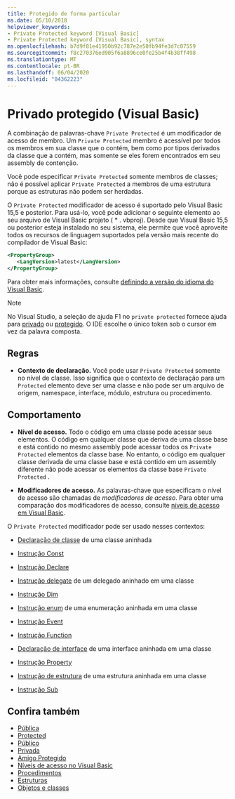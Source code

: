 ```yaml
---
title: Protegido de forma particular
ms.date: 05/10/2018
helpviewer_keywords:
- Private Protected keyword [Visual Basic]
- Private Protected keyword [Visual Basic], syntax
ms.openlocfilehash: b7d9f81e41950b92c787e2e50fb94fe3d7c07559
ms.sourcegitcommit: f8c270376ed905f6a8896ce0fe25b4f4b38ff498
ms.translationtype: MT
ms.contentlocale: pt-BR
ms.lasthandoff: 06/04/2020
ms.locfileid: "84362223"
---
```

# <a name="private-protected-visual-basic"></a>Privado protegido (Visual Basic)

A combinação de palavras-chave `Private Protected` é um modificador de acesso de membro. Um `Private Protected` membro é acessível por todos os membros em sua classe que o contém, bem como por tipos derivados da classe que a contém, mas somente se eles forem encontrados em seu assembly de contenção.

Você pode especificar `Private Protected` somente membros de classes; não é possível aplicar `Private Protected` a membros de uma estrutura porque as estruturas não podem ser herdadas.

O `Private Protected` modificador de acesso é suportado pelo Visual Basic 15,5 e posterior. Para usá-lo, você pode adicionar o seguinte elemento ao seu arquivo de Visual Basic projeto ( \* . vbproj). Desde que Visual Basic 15,5 ou posterior esteja instalado no seu sistema, ele permite que você aproveite todos os recursos de linguagem suportados pela versão mais recente do compilador de Visual Basic:

```xml
<PropertyGroup>
   <LangVersion>latest</LangVersion>
</PropertyGroup>
```

Para obter mais informações, consulte [definindo a versão do idioma do Visual Basic](../configure-language-version.md).

> [!NOTE]
> No Visual Studio, a seleção de ajuda F1 no `private protected` fornece ajuda para [privado](private.md) ou [protegido](protected.md). O IDE escolhe o único token sob o cursor em vez da palavra composta.

## <a name="rules"></a>Regras

- **Contexto de declaração.** Você pode usar `Private Protected` somente no nível de classe. Isso significa que o contexto de declaração para um `Protected` elemento deve ser uma classe e não pode ser um arquivo de origem, namespace, interface, módulo, estrutura ou procedimento.

## <a name="behavior"></a>Comportamento

- **Nível de acesso.** Todo o código em uma classe pode acessar seus elementos. O código em qualquer classe que deriva de uma classe base e está contido no mesmo assembly pode acessar todos os `Private Protected` elementos da classe base. No entanto, o código em qualquer classe derivada de uma classe base e está contido em um assembly diferente não pode acessar os elementos da classe base `Private Protected` .

- **Modificadores de acesso.** As palavras-chave que especificam o nível de acesso são chamadas de *modificadores de acesso*. Para obter uma comparação dos modificadores de acesso, consulte [níveis de acesso em Visual Basic](../../programming-guide/language-features/declared-elements/access-levels.md).

O `Private Protected` modificador pode ser usado nesses contextos:

- [Declaração de classe](../statements/class-statement.md) de uma classe aninhada

- [Instrução Const](../statements/const-statement.md)

- [Instrução Declare](../statements/declare-statement.md)

- [Instrução delegate](../statements/delegate-statement.md) de um delegado aninhado em uma classe

- [Instrução Dim](../statements/dim-statement.md)

- [Instrução enum](../statements/enum-statement.md) de uma enumeração aninhada em uma classe

- [Instrução Event](../statements/event-statement.md)

- [Instrução Function](../statements/function-statement.md)

- [Declaração de interface](../statements/interface-statement.md) de uma interface aninhada em uma classe

- [Instrução Property](../statements/property-statement.md)

- [Instrução de estrutura](../statements/structure-statement.md) de uma estrutura aninhada em uma classe

- [Instrução Sub](../statements/sub-statement.md)

## <a name="see-also"></a>Confira também

- [Pública](public.md)
- [Protected](protected.md)
- [Público](friend.md)
- [Privada](private.md)
- [Amigo Protegido](./protected-friend.md)
- [Níveis de acesso no Visual Basic](../../programming-guide/language-features/declared-elements/access-levels.md)
- [Procedimentos](../../programming-guide/language-features/procedures/index.md)
- [Estruturas](../../programming-guide/language-features/data-types/structures.md)
- [Objetos e classes](../../programming-guide/language-features/objects-and-classes/index.md)
